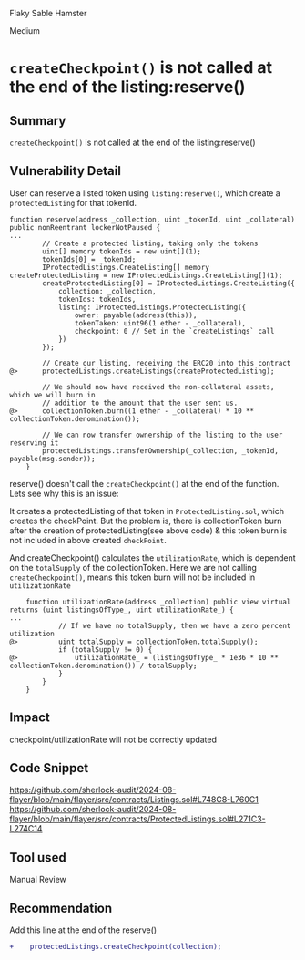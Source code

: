 Flaky Sable Hamster

Medium

# `createCheckpoint()` is not called at the end of the listing:reserve()

## Summary
`createCheckpoint()` is not called at the end of the listing:reserve()

## Vulnerability Detail
User can reserve a listed token using `listing:reserve()`, which create a `protectedListing` for that tokenId.
```solidity
function reserve(address _collection, uint _tokenId, uint _collateral) public nonReentrant lockerNotPaused {
...
        // Create a protected listing, taking only the tokens
        uint[] memory tokenIds = new uint[](1);
        tokenIds[0] = _tokenId;
        IProtectedListings.CreateListing[] memory createProtectedListing = new IProtectedListings.CreateListing[](1);
        createProtectedListing[0] = IProtectedListings.CreateListing({
            collection: _collection,
            tokenIds: tokenIds,
            listing: IProtectedListings.ProtectedListing({
                owner: payable(address(this)),
                tokenTaken: uint96(1 ether - _collateral),
                checkpoint: 0 // Set in the `createListings` call
            })
        });

        // Create our listing, receiving the ERC20 into this contract
@>      protectedListings.createListings(createProtectedListing);

        // We should now have received the non-collateral assets, which we will burn in
        // addition to the amount that the user sent us.
@>      collectionToken.burn((1 ether - _collateral) * 10 ** collectionToken.denomination());

        // We can now transfer ownership of the listing to the user reserving it
        protectedListings.transferOwnership(_collection, _tokenId, payable(msg.sender));
    }
```
reserve() doesn't call the `createCheckpoint()` at the end of the function. Lets see why this is an issue:

It creates a protectedListing of that token in `ProtectedListing.sol`, which creates the checkPoint. But the problem is, there is collectionToken burn after the creation of protectedListing(see above code) & this token burn is not included in above created `checkPoint`.

And createCheckpoint() calculates the `utilizationRate`, which is dependent on the `totalSupply` of the collectionToken. Here we are not calling `createCheckpoint()`, means this token burn will not be included in `utilizationRate`
```solidity
    function utilizationRate(address _collection) public view virtual returns (uint listingsOfType_, uint utilizationRate_) {
...
            // If we have no totalSupply, then we have a zero percent utilization
@>          uint totalSupply = collectionToken.totalSupply();
            if (totalSupply != 0) {
@>              utilizationRate_ = (listingsOfType_ * 1e36 * 10 ** collectionToken.denomination()) / totalSupply;
            }
        }
    }
```


## Impact
checkpoint/utilizationRate will not be correctly updated

## Code Snippet
https://github.com/sherlock-audit/2024-08-flayer/blob/main/flayer/src/contracts/Listings.sol#L748C8-L760C1
https://github.com/sherlock-audit/2024-08-flayer/blob/main/flayer/src/contracts/ProtectedListings.sol#L271C3-L274C14

## Tool used
Manual Review

## Recommendation
Add this line at the end of the reserve()
```diff
+    protectedListings.createCheckpoint(collection);
```